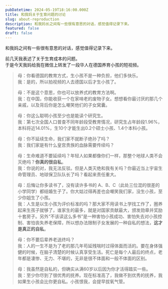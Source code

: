 ```yaml
---
pubDatetime: 2024-05-19T18:16:00.000Z
title: 和我妈关于生育问题的讨论
slug: about-reproduction
description: 和我妈长之间有一些很有意思的对话，感觉值得记录下来。
featured: false
draft: false
---
```


和我妈之间有一些很有意思的对话，感觉值得记录下来。

前几天我表述了关于生育成本的问题。<br/>
于是今天我妈给我在微信上转发了一段华人在德国养育小孩的短视频。
<blockquote>
<div class="talk">
<span>母：</span>你看德国的教育方式，生小孩不是一种负担，他们多快乐。<br/>
<span>我：</span>是的，所以拍视频的人去德国以后才生小孩了。

<span>母：</span>不是这个意思，你也可以放养式的教育方法啊。<br/>
<span>我：</span>在中国，你能收获一个在家啃老的废物子女。想想看你最讨厌的那几个亲戚，以及背后你是怎么嘲笑他们的子女窝囊。

<span>母：</span>你这么聪明小孩至少也是能读个研究生。<br/>
<span>我：</span>第七次全国人口普查不同年龄段受教育情况，研究生占年龄段1.96%，本科将近14.01%，生10个才能生出0.2个硕士小孩、1.4个本科小孩。

<span>母：</span>你不延续生命，我们家不就断子绝孙了吗？<br/>
<span>我：</span>我们家是有什么皇宫贵族的血脉需要传续吗？

<span>母：</span>生命难道不要延续吗？年轻人如果都像你们一样，那整个地球人类不会灭绝吗？**你真的很自私**。<br/>
<span>我：</span>你说的对，我无法反驳。但是人类灭绝和我有关吗？你最近当上宇宙生命管理员、地球保卫队队长了吗？看起来责任重大。

<span>母：</span>后悔让你多读书了，没有读许多书的 A、B、C（此处三位混的很差的小学同学）都结婚生子了。你大姑过得再差也会嘲笑我们家，没生小孩，至少你姐生了小孩。<br/>
<span>我：</span>人生是以生小孩为评价标准的吗？那大家不用读书上学找工作了，圈养起来生孩子就够了，谁家生的最多，就是对国家贡献最大，颁发勋章并奖励十套房子。另外“不该读这么多书”是一种害怕小孩成功、害怕失去对小孩控制、害怕丧失养老保障，所以想办法限制子女发展的一种自私的想法，**这才是真正的自私**。

<span>母：</span>你不要后辈养老送终吗？<br/>
<span>我：</span>人的一生不是为了老的那几年苟延残喘时过得体面而活的。要在身体强健的时候，在脑子清楚的时候认真享受生活。死亡是每个人最后的终点，老年都是凄惨、无力、不堪的，无非是很不体面和一般不体面的区别。


<span>母：</span>我虽然是自私的，但确实从满60岁以后因为你才活得踏实一些。<br/>
<span>我：</span>至少你尽到了很优秀的抚养。现在标准高了，我做不到优秀的抚养，我如果生小孩会比你更自私。小孩恨我，会提早拔氧气管。
</div>
</blockquote>
